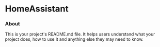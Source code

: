 HomeAssistant
=============

### About

This is your project's README.md file. It helps users understand what your
project does, how to use it and anything else they may need to know.